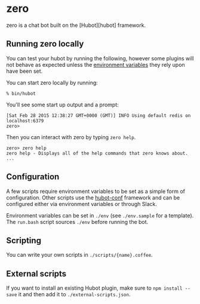# zero

zero is a chat bot built on the [Hubot][hubot] framework.

## Running zero locally

You can test your hubot by running the following, however some plugins will not
behave as expected unless the [environment variables](#configuration) they rely
upon have been set.

You can start zero locally by running:

    % bin/hubot

You'll see some start up output and a prompt:

    [Sat Feb 28 2015 12:38:27 GMT+0000 (GMT)] INFO Using default redis on localhost:6379
    zero>

Then you can interact with zero by typing `zero help`.

    zero> zero help
    zero help - Displays all of the help commands that zero knows about.
    ...

## Configuration

A few scripts require environment variables to be set as a simple form of
configuration. Other scripts use the
[hubot-conf](https://github.com/anishathalye/hubot-conf) framework and can be
configured either via environment variables or through Slack.

Environment variables can be set in `./env` (see `./env.sample` for a
template). The `run.bash` script sources `./env` before running the bot.

## Scripting

You can write your own scripts in `./scripts/{name}.coffee`.

## External scripts

If you want to install an existing Hubot plugin, make sure to `npm install
--save` it and then add it to `./external-scripts.json`.

